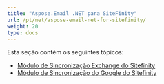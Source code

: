 ```yaml
---
title: "Aspose.Email .NET para SiteFinity"
url: /pt/net/aspose-email-net-for-sitefinity/
weight: 20
type: docs
---
```


Esta seção contém os seguintes tópicos:

- [Módulo de Sincronização Exchange do Sitefinity](/email/net/sitefinity-exchange-sync-module/)
- [Módulo de Sincronização do Google do Sitefinity](/email/net/sitefinity-google-sync-module/)
